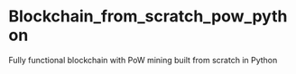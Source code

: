 # Blockchain_from_scratch_pow_python
Fully functional blockchain with PoW mining built from scratch in Python
